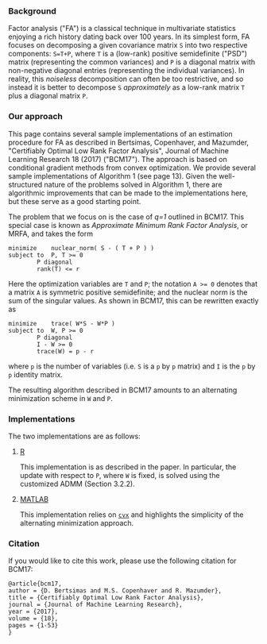 ### Background

Factor analysis ("FA") is a classical technique in multivariate statistics enjoying a rich history dating back over 100 years. In its simplest form, FA focuses on decomposing a given covariance matrix `S` into two respective components: `S=T+P`, where `T` is a (low-rank) positive semidefinite ("PSD") matrix (representing the common variances) and `P` is a diagonal matrix with non-negative diagonal entries (representing the individual variances). In reality, this *noiseless* decomposition can often be too restrictive, and so instead it is better to decompose `S` *approximately* as a low-rank matrix `T` plus a diagonal matrix `P`. 

### Our approach

This page contains several sample implementations of an estimation procedure for FA as described in Bertsimas, Copenhaver, and Mazumder, "Certifiably Optimal Low Rank Factor Analysis", Journal of Machine Learning Research 18 (2017) ("BCM17"). The approach is based on conditional gradient methods from convex optimization. We provide several sample implementations of Algorithm 1 (see page 13). Given the well-structured nature of the problems solved in Algorithm 1, there are algorithmic improvements that can be made to the implementations here, but these serve as a good starting point.

The problem that we focus on is the case of *q=1* outlined in BCM17. This special case is known as *Approximate Minimum Rank Factor Analysis*, or MRFA, and takes the form
```
minimize	nuclear_norm( S - ( T + P ) )
subject to 	P, T >= 0
		P diagonal
		rank(T) <= r
```
Here the optimization variables are `T` and `P`; the notation `A >= 0` denotes that a matrix `A` is symmetric positive semidefinite; and the nuclear norm is the sum of the singular values. As shown in BCM17, this can be rewritten exactly as
```
minimize	trace( W*S - W*P )
subject to 	W, P >= 0
		P diagonal
		I - W >= 0
		trace(W) = p - r
```
where `p` is the number of variables (i.e. `S` is a `p` by `p` matrix) and `I` is the `p` by `p` identity matrix.


The resulting algorithm described in BCM17 amounts to an alternating minimization scheme in `W` and `P`.


### Implementations

The two implementations are as follows:

1. [R](./R/)

   This implementation is as described in the paper. In particular, the update with respect to `P`, where `W` is fixed, is solved using the customized ADMM (Section 3.2.2).


2. [MATLAB](./MATLAB/)

   This implementation relies on [`cvx`](https://cvxr.com/cvx/ "CVX") and highlights the simplicity of the alternating minimization approach.



### Citation

If you would like to cite this work, please use the following citation for BCM17:
```
@article{bcm17,
author = {D. Bertsimas and M.S. Copenhaver and R. Mazumder},
title = {Certifiably Optimal Low Rank Factor Analysis},
journal = {Journal of Machine Learning Research},
year = {2017},
volume = {18},
pages = {1-53}
}
```

